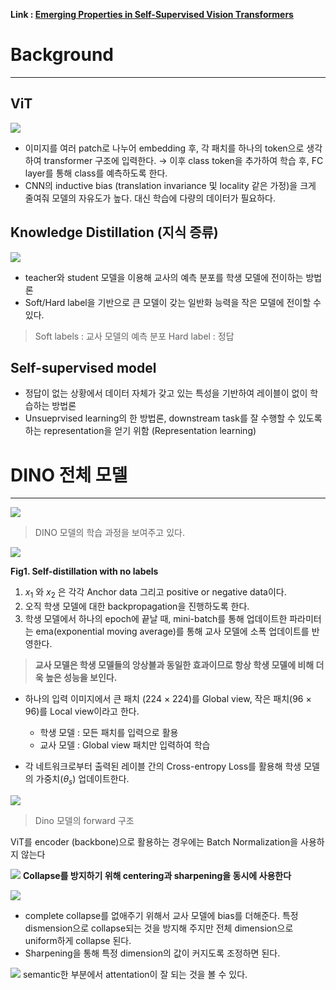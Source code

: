 

**Link : [Emerging Properties in Self-Supervised Vision Transformers](https://arxiv.org/abs/2104.14294)**
# Background
---
## ViT


![](https://velog.velcdn.com/images/bottlemin_park/post/3768e978-f7d7-4c84-a913-d3796e8a7963/image.png)

* 이미지를 여러 patch로 나누어 embedding 후, 각 패치를 하나의 token으로 생각하여 transformer 구조에 입력한다.
  $\rightarrow$ 이후 class token을 추가하여 학습 후, FC layer를 통해 class를 예측하도록 한다.
* CNN의 inductive bias (translation invariance 및 locality 같은 가정)을 크게 줄여줘 모델의 자유도가 높다. 대신 학습에 다량의 데이터가 필요하다.

## Knowledge Distillation (지식 증류)

![](https://velog.velcdn.com/images/bottlemin_park/post/67568c27-6beb-4ffb-af69-659ba3cfdded/image.png)

* teacher와 student 모델을 이용해 교사의 예측 분포를 학생 모델에 전이하는 방법론
* Soft/Hard label을 기반으로 큰 모델이 갖는 일반화 능력을 작은 모델에 전이할 수 있다.
> Soft labels : 교사 모델의 예측 분포
 Hard label : 정답

## Self-supervised model

- 정답이 없는 상황에서 데이터 자체가 갖고 있는 특성을 기반하여 레이블이 없이 학습하는 방법론
- Unsueprvised learning의 한 방법론, downstream task를 잘 수행할 수 있도록 하는 representation을 얻기 위함 (Representation learning)

# DINO 전체 모델
---

![](https://velog.velcdn.com/images/bottlemin_park/post/85c81546-3b23-495b-ac00-bf64c12973c5/image.gif)
> DINO 모델의 학습 과정을 보여주고 있다.

![](https://velog.velcdn.com/images/bottlemin_park/post/25c171b2-ae4e-41e0-81b2-2f9db44e2933/image.png)

**Fig1. Self-distillation with no labels**

1. $x_1$ 와 $x_2$ 은 각각 Anchor data 그리고 positive or negative data이다.
2. 오직 학생 모델에 대한 backpropagation을 진행하도록 한다.
3. 학생 모델에서 하나의 epoch에 끝날 때, mini-batch를 통해 업데이트한 파라미터는 ema(exponential moving average)를 통해 교사 모델에 소폭 업데이트를 반영한다.

> **교사 모델은 학생 모델들의 앙상블과 동일한 효과이므로 항상 학생 모델에 비해 더욱 높은 성능을 보인다.**

- 하나의 입력 이미지에서 큰 패치 (224 $\times$ 224)를 Global view, 작은 패치(96 $\times$ 96)를 Local view이라고 한다.
	- 학생 모델 : 모든 패치를 입력으로 활용
	- 교사 모델 : Global view 패치만 입력하여 학습

- 각 네트워크로부터 출력된 레이블 간의 Cross-entropy Loss를 활용해 학생 모델의 가중치($\theta_s$) 업데이트한다.

![](https://velog.velcdn.com/images/bottlemin_park/post/7b53a54a-be7f-4410-ae51-64e66406d27d/image.png)
> Dino 모델의 forward 구조

ViT를 encoder (backbone)으로 활용하는 경우에는 Batch Normalization을 사용하지 않는다

![](https://velog.velcdn.com/images/bottlemin_park/post/929ba78f-8a17-428d-82e7-f5d96c66e147/image.png)
**Collapse를 방지하기 위해 centering과 sharpening을 동시에 사용한다**

![](https://velog.velcdn.com/images/bottlemin_park/post/3e88f3fb-f2f1-4a1c-9ab7-20e6048f6cdc/image.png)
- complete collapse를 없애주기 위해서 교사 모델에 bias를 더해준다. 특정 dismension으로 collapse되는 것을 방지해 주지만 전체 dimension으로 uniform하게 collapse 된다.
- Sharpening을 통해 특정 dimension의 값이 커지도록 조정하면 된다.

![](https://velog.velcdn.com/images/bottlemin_park/post/b61aaf48-8906-411b-8dbc-01e1872079d7/image.png)
semantic한 부분에서 attentation이 잘 되는 것을 볼 수 있다.


